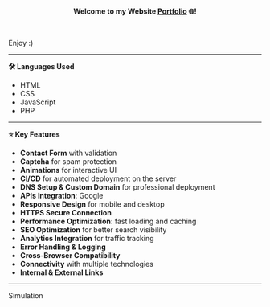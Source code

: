 <br>
<p align="center">
  <b>Welcome to my Website <a href="https://stylianosvogiatzis.eu/">Portfolio</a> 🌐!</b>
</p>
<br>

Enjoy :) 

---

<b> 🛠 Languages Used </b>
- HTML  
- CSS  
- JavaScript  
- PHP  

---

<b>⭐ Key Features </b>

- **Contact Form** with validation  
- **Captcha** for spam protection  
- **Animations** for interactive UI  
- **CI/CD** for automated deployment on the server  
- **DNS Setup & Custom Domain** for professional deployment  
- **APIs Integration**: Google
- **Responsive Design** for mobile and desktop
- **HTTPS Secure Connection**
- **Performance Optimization**: fast loading and caching  
- **SEO Optimization** for better search visibility  
- **Analytics Integration** for traffic tracking  
- **Error Handling & Logging**  
- **Cross-Browser Compatibility**
- **Connectivity** with multiple technologies  
- **Internal & External Links**  
  
  
  


---

Simulation
